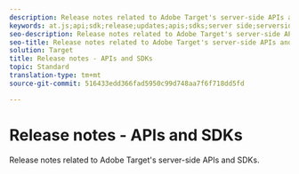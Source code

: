 ```yaml
---
description: Release notes related to Adobe Target's server-side APIs and SDKs
keywords: at.js;api;sdk;release;updates;apis;sdks;server side;serverside;server-side
seo-description: Release notes related to Adobe Target's server-side APIs and SDKs
seo-title: Release notes related to Adobe Target's server-side APIs and SDKs
solution: Target
title: Release notes - APIs and SDKs
topic: Standard
translation-type: tm+mt
source-git-commit: 516433edd366fad5950c99d748aa7f6f718dd5fd

---
```



# Release notes - APIs and SDKs

Release notes related to Adobe Target's server-side APIs and SDKs.
